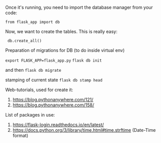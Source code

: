Once it's running, you need to import the database manager from your code:

``` from flask_app import db ```

Now, we want to create the tables. This is really easy:

``` db.create_all()```

Preparation of migrations for DB (to do inside virtual env)

```export FLASK_APP=flask_app.py```
```flask db init```

and then
```flask db migrate```

stamping of current state
```flask db stamp head```

Web-tutorials, used for create it:
1. https://blog.pythonanywhere.com/121/
2. https://blog.pythonanywhere.com/158/

List of packages in use:
1. https://flask-login.readthedocs.io/en/latest/
2. https://docs.python.org/3/library/time.html#time.strftime (Date-Time format)